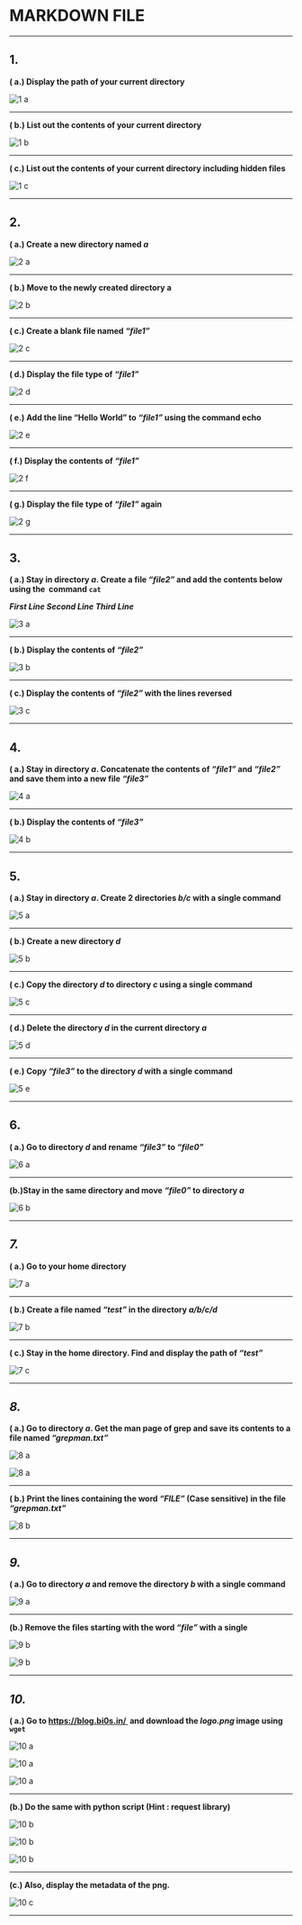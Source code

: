 # MARKDOWN FILE
---
**1.**  
---
**( a.) Display the path of your current directory**  

![1 a](pic/1_a.jpg)  

---

**( b.) List out the contents of your current directory**  

![1 b](pic/1_b.jpg)

---

**( c.) List out the contents of your current directory including hidden files**  

![1 c](pic/1_c.jpg)

---

**2.**  
---
**( a.) Create a new directory named *a***  

![2 a](pic/2_a.jpg)

---

**( b.) Move to the newly created directory a**  

![2 b](pic/2_b.jpg)

---

**( c.) Create a blank file named *“file1”***  

![2 c](pic/2_c.jpg)

---

**( d.) Display the file type of *“file1”***

![2 d](pic/2_d.jpg)

---

**( e.) Add the line “Hello World” to *“file1”* using the command echo**

![2 e](pic/2_e.jpg)

---

**( f.) Display the contents of *“file1”***

![2 f](pic/2_f.jpg)

---

**( g.) Display the file type of *“file1”* again**

![2 g](pic/2_g.jpg)

---

**3.**
---
**( a.) Stay in directory *a*. Create a file *“file2”* and add the contents below using the  command `cat`**

***First Line Second Line Third Line***

![3 a](pic/3_a.jpg)

---

**( b.) Display the contents of *“file2”***

![3 b](pic/3_b.jpg)

---

**( c.) Display the contents of *“file2”* with the lines reversed**

![3 c](pic/3_c.jpg)

---

**4.**
---
**( a.) Stay in directory *a*. Concatenate the contents of *“file1”* and *“file2”* and save them into a new file *“file3”***

![4 a](pic/4_a.jpg)

---

**( b.) Display the contents of *“file3”***

![4 b](pic/4_b.jpg)

---

**5.**
---
**( a.) Stay in directory *a*. Create 2 directories *b/c* with a single command**

![5 a](pic/5_a.jpg)

---

**( b.) Create a new directory *d***

![5 b](pic/5_b.jpg)

---

**( c.) Copy the directory *d* to directory *c* using a single command**

![5 c](pic/5_c.jpg)

---

**( d.) Delete the directory *d* in the current directory *a***

![5 d](pic/5_d.jpg)

---

**( e.) Copy *“file3”* to the directory *d* with a single command**

![5 e](pic/5_e.jpg)

---

**6.**
---
**( a.) Go to directory *d* and rename *“file3”* to *“file0”***

![6 a](pic/6_a.jpg)

---

**(b.)Stay in the same directory and move *“file0”* to directory *a***

![6 b](pic/6_b.jpg)

---

***7.***
---
**( a.) Go to your home directory**

![7 a](pic/7_a.jpg)

---

**( b.) Create a file named *“test”* in the directory *a/b/c/d***

![7 b](pic/7_b.jpg)

---

**( c.) Stay in the home directory. Find and display the path of *“test”***

![7 c](pic/7_c.jpg)

---

***8.***
---
**( a.) Go to directory *a*. Get the man page of grep and save its contents to a file named *“grepman.txt”***

![8 a](pic/8_a.jpg)

![8 a](pic/8_a1.png)

---

**( b.) Print the lines containing the word *“FILE”* (Case sensitive) in the file *“grepman.txt”***

![8 b](pic/8_b.jpg)

---

***9.***
---
**( a.) Go to directory *a* and remove the directory *b* with a single command**

![9 a](pic/9_a.jpg)

---

**(b.) Remove the files starting with the word *“file”* with a single**

![9 b](pic/9_b.jpg)

![9 b](pic/9_b1.jpg)

---

***10.***
---
**( a.) Go to https://blog.bi0s.in/  and download the *logo.png* image using `wget`**

![10 a](pic/10_a1.jpg)

![10 a](pic/10_a2.jpg)

![10 a](<pic/10 a logo.png>)

---

**(b.) Do the same with python script (Hint : request library)**

![10 b](pic/10_b1.jpg)

![10 b](pic/10_b2.jpg)

![10 b](<pic/10 b biospy.jpg>)

---

**(c.) Also, display the metadata of the png.**

![10 c](pic/10_c.jpg)

---
